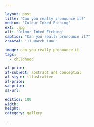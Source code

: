 ```yaml
---

layout: post
title: 'Can you really pronounce it?'
medium: 'Colour Inked Etching'
ext: .jpg
alt: 'Colour Inked Etching'
caption: "Can you really pronounce it?"
created: '17 March 1986'

image: can-you-really-pronounce-it
tags:
  - childhood

af-price:
af-subject: abstract and conceptual
af-style: illustrative
af-price:
sa-price:
sa-url:

edition: 100
width:
height:
category: gallery

---
```

